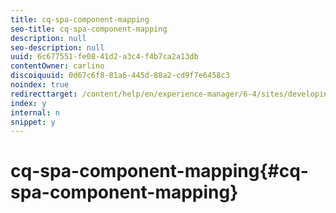 ```yaml
---
title: cq-spa-component-mapping
seo-title: cq-spa-component-mapping
description: null
seo-description: null
uuid: 6c677551-fe08-41d2-a3c4-f4b7ca2a13db
contentOwner: carlino
discoiquuid: 0d67c6f8-81a6-445d-88a2-cd9f7e6458c3
noindex: true
redirecttarget: /content/help/en/experience-manager/6-4/sites/developing/using/reference-materials
index: y
internal: n
snippet: y
---
```


# cq-spa-component-mapping{#cq-spa-component-mapping}

